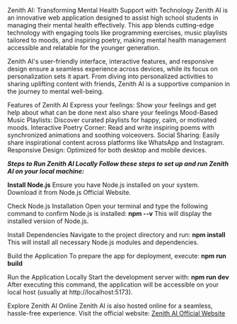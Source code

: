 Zenith AI: Transforming Mental Health Support with Technology
Zenith AI is an innovative web application designed to assist high school students in managing their mental health effectively. This app blends cutting-edge technology with engaging tools like programming exercises, music playlists tailored to moods, and inspiring poetry, making mental health management accessible and relatable for the younger generation.

Zenith AI's user-friendly interface, interactive features, and responsive design ensure a seamless experience across devices, while its focus on personalization sets it apart. From diving into personalized activities to sharing uplifting content with friends, Zenith AI is a supportive companion in the journey to mental well-being.

Features of Zenith AI
Express your feelings: Show your feelings and get help about what can be done next also share your feelings
Mood-Based Music Playlists: Discover curated playlists for happy, calm, or motivated moods.
Interactive Poetry Corner: Read and write inspiring poems with synchronized animations and soothing voiceovers.
Social Sharing: Easily share inspirational content across platforms like WhatsApp and Instagram.
Responsive Design: Optimized for both desktop and mobile devices.

_**Steps to Run Zenith AI Locally
Follow these steps to set up and run Zenith AI on your local machine:**_

**Install Node.js**
Ensure you have Node.js installed on your system. Download it from Node.js Official Website.

Check Node.js Installation
Open your terminal and type the following command to confirm Node.js is installed:
**npm --v**
This will display the installed version of Node.js.

Install Dependencies
Navigate to the project directory and run:
**npm install**
This will install all necessary Node.js modules and dependencies.

Build the Application
To prepare the app for deployment, execute:
**npm run build**

Run the Application Locally
Start the development server with:
**npm run dev**
After executing this command, the application will be accessible on your local host (usually at http://localhost:5173).

Explore Zenith AI Online
Zenith AI is also hosted online for a seamless, hassle-free experience. Visit the official website: [Zenith AI Official Website](https://spectacular-swan-ff6146.netlify.app/)

